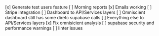 [x] Generate test users feature
[ ] Morning reports
[x] Emails working
[ ] Stripe integration
[ ] Dashboard to API/Services layers
[ ] Omniscient dashboard still has some diretc supabase calls
[ ] Everything else to API/Services layers
[x] Fix omnisicient analysis
[ ] supabase security and performance warnings
[ ] linter issues
